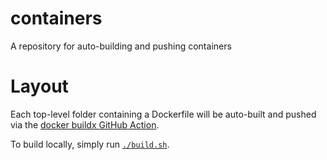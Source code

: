 # containers
A repository for auto-building and pushing containers

# Layout
Each top-level folder containing a Dockerfile will be auto-built and pushed via the
[docker buildx GitHub Action](https://github.com/marketplace/actions/docker-setup-buildx).

To build locally, simply run [`./build.sh`](/build.sh).
